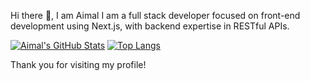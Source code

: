 Hi there 👋, I am Aimal
I am a full stack developer focused on front-end development using Next.js, with backend expertise in RESTful APIs.

[![Aimal's GitHub Stats](https://github-readme-stats.vercel.app/api?username=AimalKhanOfficial&hide=issues&count_private=true&show_icons=true&theme=calm)](https://github.com/AimalKhanOfficial/github-readme-stats)
[![Top Langs](https://github-readme-stats.vercel.app/api/top-langs/?username=AimalKhanOfficial&layout=compact&theme=calm)](https://github.com/AimalKhanOfficial/github-readme-stats)

Thank you for visiting my profile!
